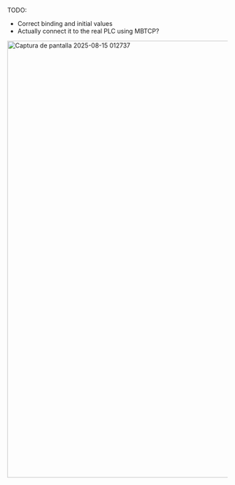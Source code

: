 TODO:

- Correct binding and initial values
- Actually connect it to the real PLC using MBTCP?

<img width="1722" height="1000" alt="Captura de pantalla 2025-08-15 012737" src="https://github.com/user-attachments/assets/0355fcae-81ff-43c1-98be-b5932652472d" />
